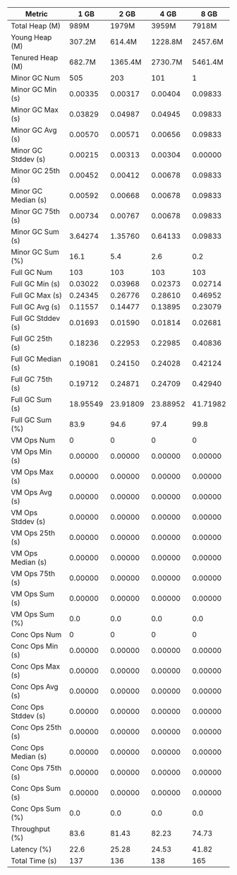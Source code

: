 | Metric | 1 GB | 2 GB | 4 GB | 8 GB |
|------|----|----|----|----|
| Total Heap (M) | 989M | 1979M | 3959M | 7918M |
| Young Heap (M) | 307.2M | 614.4M | 1228.8M | 2457.6M |
| Tenured Heap (M) | 682.7M | 1365.4M | 2730.7M | 5461.4M |
| Minor GC Num | 505 | 203 | 101 | 1 |
| Minor GC Min (s) | 0.00335 | 0.00317 | 0.00404 | 0.09833 |
| Minor GC Max (s) | 0.03829 | 0.04987 | 0.04945 | 0.09833 |
| Minor GC Avg (s) | 0.00570 | 0.00571 | 0.00656 | 0.09833 |
| Minor GC Stddev (s) | 0.00215 | 0.00313 | 0.00304 | 0.00000 |
| Minor GC 25th (s) | 0.00452 | 0.00412 | 0.00678 | 0.09833 |
| Minor GC Median (s) | 0.00592 | 0.00668 | 0.00678 | 0.09833 |
| Minor GC 75th (s) | 0.00734 | 0.00767 | 0.00678 | 0.09833 |
| Minor GC Sum (s) | 3.64274 | 1.35760 | 0.64133 | 0.09833 |
| Minor GC Sum (%) | 16.1 | 5.4 | 2.6 | 0.2 |
| Full GC Num | 103 | 103 | 103 | 103 |
| Full GC Min (s) | 0.03022 | 0.03968 | 0.02373 | 0.02714 |
| Full GC Max (s) | 0.24345 | 0.26776 | 0.28610 | 0.46952 |
| Full GC Avg (s) | 0.11557 | 0.14477 | 0.13895 | 0.23079 |
| Full GC Stddev (s) | 0.01693 | 0.01590 | 0.01814 | 0.02681 |
| Full GC 25th (s) | 0.18236 | 0.22953 | 0.22985 | 0.40836 |
| Full GC Median (s) | 0.19081 | 0.24150 | 0.24028 | 0.42124 |
| Full GC 75th (s) | 0.19712 | 0.24871 | 0.24709 | 0.42940 |
| Full GC Sum (s) | 18.95549 | 23.91809 | 23.88952 | 41.71982 |
| Full GC Sum (%) | 83.9 | 94.6 | 97.4 | 99.8 |
| VM Ops Num | 0 | 0 | 0 | 0 |
| VM Ops Min (s) | 0.00000 | 0.00000 | 0.00000 | 0.00000 |
| VM Ops Max (s) | 0.00000 | 0.00000 | 0.00000 | 0.00000 |
| VM Ops Avg (s) | 0.00000 | 0.00000 | 0.00000 | 0.00000 |
| VM Ops Stddev (s) | 0.00000 | 0.00000 | 0.00000 | 0.00000 |
| VM Ops 25th (s) | 0.00000 | 0.00000 | 0.00000 | 0.00000 |
| VM Ops Median (s) | 0.00000 | 0.00000 | 0.00000 | 0.00000 |
| VM Ops 75th (s) | 0.00000 | 0.00000 | 0.00000 | 0.00000 |
| VM Ops Sum (s) | 0.00000 | 0.00000 | 0.00000 | 0.00000 |
| VM Ops Sum (%) | 0.0 | 0.0 | 0.0 | 0.0 |
| Conc Ops Num | 0 | 0 | 0 | 0 |
| Conc Ops Min (s) | 0.00000 | 0.00000 | 0.00000 | 0.00000 |
| Conc Ops Max (s) | 0.00000 | 0.00000 | 0.00000 | 0.00000 |
| Conc Ops Avg (s) | 0.00000 | 0.00000 | 0.00000 | 0.00000 |
| Conc Ops Stddev (s) | 0.00000 | 0.00000 | 0.00000 | 0.00000 |
| Conc Ops 25th (s) | 0.00000 | 0.00000 | 0.00000 | 0.00000 |
| Conc Ops Median (s) | 0.00000 | 0.00000 | 0.00000 | 0.00000 |
| Conc Ops 75th (s) | 0.00000 | 0.00000 | 0.00000 | 0.00000 |
| Conc Ops Sum (s) | 0.00000 | 0.00000 | 0.00000 | 0.00000 |
| Conc Ops Sum (%) | 0.0 | 0.0 | 0.0 | 0.0 |
| Throughput (%) | 83.6 | 81.43 | 82.23 | 74.73 |
| Latency (%) | 22.6 | 25.28 | 24.53 | 41.82 |
| Total Time (s) | 137 | 136 | 138 | 165 |
